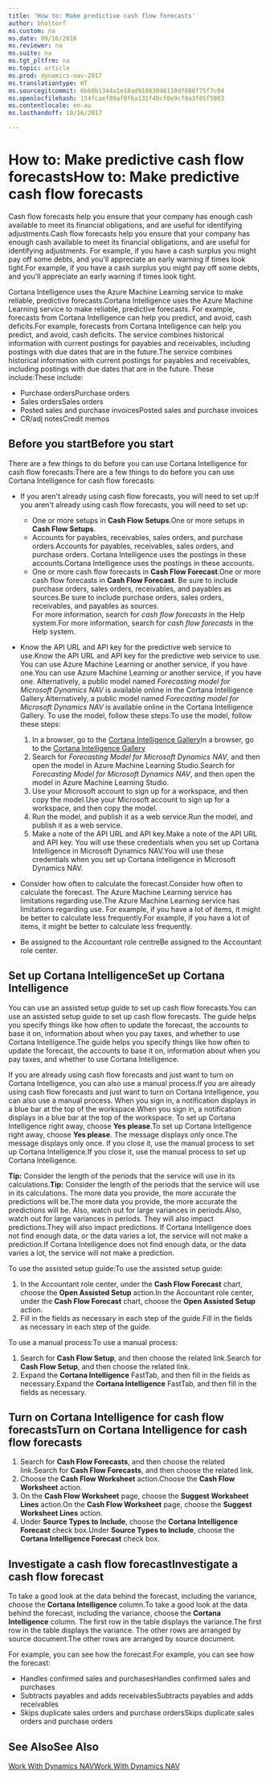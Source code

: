 ```yaml
---
title: 'How to: Make predictive cash flow forecasts'
author: bholtorf
ms.custom: na
ms.date: 09/16/2016
ms.reviewer: na
ms.suite: na
ms.tgt_pltfrm: na
ms.topic: article
ms.prod: dynamics-nav-2017
ms.translationtype: HT
ms.sourcegitcommit: 6b60b1344a1e18ad91863046110df880f75f7c04
ms.openlocfilehash: 154fcaef89af0f6a131f4bcf0e9cf9a3f85f5903
ms.contentlocale: en-au
ms.lasthandoff: 10/16/2017

---
```


# <a name="how-to-make-predictive-cash-flow-forecasts"></a><span data-ttu-id="d6259-102">How to: Make predictive cash flow forecasts</span><span class="sxs-lookup"><span data-stu-id="d6259-102">How to: Make predictive cash flow forecasts</span></span>
<span data-ttu-id="d6259-103">Cash flow forecasts help you ensure that your company has enough cash available to meet its financial obligations, and are useful for identifying adjustments.</span><span class="sxs-lookup"><span data-stu-id="d6259-103">Cash flow forecasts help you ensure that your company has enough cash available to meet its financial obligations, and are useful for identifying adjustments.</span></span> <span data-ttu-id="d6259-104">For example, if you have a cash surplus you might pay off some debts, and you'll appreciate an early warning if times look tight.</span><span class="sxs-lookup"><span data-stu-id="d6259-104">For example, if you have a cash surplus you might pay off some debts, and you'll appreciate an early warning if times look tight.</span></span> 

<span data-ttu-id="d6259-105">Cortana Intelligence uses the Azure Machine Learning service to make reliable, predictive forecasts.</span><span class="sxs-lookup"><span data-stu-id="d6259-105">Cortana Intelligence uses the Azure Machine Learning service to make reliable, predictive forecasts.</span></span> <span data-ttu-id="d6259-106">For example, forecasts from Cortana Intelligence can help you predict, and avoid, cash deficits.</span><span class="sxs-lookup"><span data-stu-id="d6259-106">For example, forecasts from Cortana Intelligence can help you predict, and avoid, cash deficits.</span></span> <span data-ttu-id="d6259-107">The service combines historical information with current postings for payables and receivables, including postings with due dates that are in the future.</span><span class="sxs-lookup"><span data-stu-id="d6259-107">The service combines historical information with current postings for payables and receivables, including postings with due dates that are in the future.</span></span> <span data-ttu-id="d6259-108">These include:</span><span class="sxs-lookup"><span data-stu-id="d6259-108">These include:</span></span>
* <span data-ttu-id="d6259-109">Purchase orders</span><span class="sxs-lookup"><span data-stu-id="d6259-109">Purchase orders</span></span>
* <span data-ttu-id="d6259-110">Sales orders</span><span class="sxs-lookup"><span data-stu-id="d6259-110">Sales orders</span></span>
* <span data-ttu-id="d6259-111">Posted sales and purchase invoices</span><span class="sxs-lookup"><span data-stu-id="d6259-111">Posted sales and purchase invoices</span></span>
* <span data-ttu-id="d6259-112">CR/adj notes</span><span class="sxs-lookup"><span data-stu-id="d6259-112">Credit memos</span></span>

## <a name="before-you-start"></a><span data-ttu-id="d6259-113">Before you start</span><span class="sxs-lookup"><span data-stu-id="d6259-113">Before you start</span></span>  
<span data-ttu-id="d6259-114">There are a few things to do before you can use Cortana Intelligence for cash flow forecasts:</span><span class="sxs-lookup"><span data-stu-id="d6259-114">There are a few things to do before you can use Cortana Intelligence for cash flow forecasts:</span></span> 
* <span data-ttu-id="d6259-115">If you aren't already using cash flow forecasts, you will need to set up:</span><span class="sxs-lookup"><span data-stu-id="d6259-115">If you aren't already using cash flow forecasts, you will need to set up:</span></span>
    * <span data-ttu-id="d6259-116">One or more setups in **Cash Flow Setups**.</span><span class="sxs-lookup"><span data-stu-id="d6259-116">One or more setups in **Cash Flow Setups**.</span></span> 
    * <span data-ttu-id="d6259-117">Accounts for payables, receivables, sales orders, and purchase orders.</span><span class="sxs-lookup"><span data-stu-id="d6259-117">Accounts for payables, receivables, sales orders, and purchase orders.</span></span> <span data-ttu-id="d6259-118">Cortana Intelligence uses the postings in these accounts.</span><span class="sxs-lookup"><span data-stu-id="d6259-118">Cortana Intelligence uses the postings in these accounts.</span></span>
    * <span data-ttu-id="d6259-119">One or more cash flow forecasts in **Cash Flow Forecast**.</span><span class="sxs-lookup"><span data-stu-id="d6259-119">One or more cash flow forecasts in **Cash Flow Forecast**.</span></span> <span data-ttu-id="d6259-120">Be sure to include purchase orders, sales orders, receivables, and payables as sources.</span><span class="sxs-lookup"><span data-stu-id="d6259-120">Be sure to include purchase orders, sales orders, receivables, and payables as sources.</span></span>  
    <span data-ttu-id="d6259-121">For more information, search for _cash flow forecasts_ in the Help system.</span><span class="sxs-lookup"><span data-stu-id="d6259-121">For more information, search for _cash flow forecasts_ in the Help system.</span></span> 
* <span data-ttu-id="d6259-122">Know the API URL and API key for the predictive web service to use.</span><span class="sxs-lookup"><span data-stu-id="d6259-122">Know the API URL and API key for the predictive web service to use.</span></span>  
    <span data-ttu-id="d6259-123">You can use Azure Machine Learning or another service, if you have one.</span><span class="sxs-lookup"><span data-stu-id="d6259-123">You can use Azure Machine Learning or another service, if you have one.</span></span> <span data-ttu-id="d6259-124">Alternatively, a public model named _Forecasting model for Microsoft Dynamics NAV_ is available online in the Cortana Intelligence Gallery.</span><span class="sxs-lookup"><span data-stu-id="d6259-124">Alternatively, a public model named _Forecasting model for Microsoft Dynamics NAV_ is available online in the Cortana Intelligence Gallery.</span></span> <span data-ttu-id="d6259-125">To use the model, follow these steps:</span><span class="sxs-lookup"><span data-stu-id="d6259-125">To use the model, follow these steps:</span></span>

    1. <span data-ttu-id="d6259-126">In a browser, go to the [Cortana Intelligence Gallery](https://go.microsoft.com/fwlink/?linkid=828352)</span><span class="sxs-lookup"><span data-stu-id="d6259-126">In a browser, go to the [Cortana Intelligence Gallery](https://go.microsoft.com/fwlink/?linkid=828352)</span></span>
    2. <span data-ttu-id="d6259-127">Search for _Forecasting Model for Microsoft Dynamics NAV_, and then open the model in Azure Machine Learning Studio.</span><span class="sxs-lookup"><span data-stu-id="d6259-127">Search for _Forecasting Model for Microsoft Dynamics NAV_, and then open the model in Azure Machine Learning Studio.</span></span>
    3. <span data-ttu-id="d6259-128">Use your Microsoft account to sign up for a workspace, and then copy the model.</span><span class="sxs-lookup"><span data-stu-id="d6259-128">Use your Microsoft account to sign up for a workspace, and then copy the model.</span></span>
    4. <span data-ttu-id="d6259-129">Run the model, and publish it as a web service.</span><span class="sxs-lookup"><span data-stu-id="d6259-129">Run the model, and publish it as a web service.</span></span>
    5. <span data-ttu-id="d6259-130">Make a note of the API URL and API key.</span><span class="sxs-lookup"><span data-stu-id="d6259-130">Make a note of the API URL and API key.</span></span> <span data-ttu-id="d6259-131">You will use these credentials when you set up Cortana Intelligence in Microsoft Dynamics NAV.</span><span class="sxs-lookup"><span data-stu-id="d6259-131">You will use these credentials when you set up Cortana Intelligence in Microsoft Dynamics NAV.</span></span>  

* <span data-ttu-id="d6259-132">Consider how often to calculate the forecast.</span><span class="sxs-lookup"><span data-stu-id="d6259-132">Consider how often to calculate the forecast.</span></span> <span data-ttu-id="d6259-133">The Azure Machine Learning service has limitations regarding use.</span><span class="sxs-lookup"><span data-stu-id="d6259-133">The Azure Machine Learning service has limitations regarding use.</span></span> <span data-ttu-id="d6259-134">For example, if you have a lot of items, it might be better to calculate less frequently.</span><span class="sxs-lookup"><span data-stu-id="d6259-134">For example, if you have a lot of items, it might be better to calculate less frequently.</span></span> 
* <span data-ttu-id="d6259-135">Be assigned to the Accountant role centre</span><span class="sxs-lookup"><span data-stu-id="d6259-135">Be assigned to the Accountant role center.</span></span> 

## <a name="set-up-cortana-intelligence"></a><span data-ttu-id="d6259-136">Set up Cortana Intelligence</span><span class="sxs-lookup"><span data-stu-id="d6259-136">Set up Cortana Intelligence</span></span>
<span data-ttu-id="d6259-137">You can use an assisted setup guide to set up cash flow forecasts.</span><span class="sxs-lookup"><span data-stu-id="d6259-137">You can use an assisted setup guide to set up cash flow forecasts.</span></span> <span data-ttu-id="d6259-138">The guide helps you specify things like how often to update the forecast, the accounts to base it on, information about when you pay taxes, and whether to use Cortana Intelligence.</span><span class="sxs-lookup"><span data-stu-id="d6259-138">The guide helps you specify things like how often to update the forecast, the accounts to base it on, information about when you pay taxes, and whether to use Cortana Intelligence.</span></span>  

<span data-ttu-id="d6259-139">If you are already using cash flow forecasts and just want to turn on Cortana Intelligence, you can also use a manual process.</span><span class="sxs-lookup"><span data-stu-id="d6259-139">If you are already using cash flow forecasts and just want to turn on Cortana Intelligence, you can also use a manual process.</span></span> <span data-ttu-id="d6259-140">When you sign in, a notification displays in a blue bar at the top of the workspace.</span><span class="sxs-lookup"><span data-stu-id="d6259-140">When you sign in, a notification displays in a blue bar at the top of the workspace.</span></span> <span data-ttu-id="d6259-141">To set up Cortana Intelligence right away, choose **Yes please**.</span><span class="sxs-lookup"><span data-stu-id="d6259-141">To set up Cortana Intelligence right away, choose **Yes please**.</span></span> <span data-ttu-id="d6259-142">The message displays only once.</span><span class="sxs-lookup"><span data-stu-id="d6259-142">The message displays only once.</span></span> <span data-ttu-id="d6259-143">If you close it, use the manual process to set up Cortana Intelligence.</span><span class="sxs-lookup"><span data-stu-id="d6259-143">If you close it, use the manual process to set up Cortana Intelligence.</span></span>  

<span data-ttu-id="d6259-144">**Tip:** Consider the length of the periods that the service will use in its calculations.</span><span class="sxs-lookup"><span data-stu-id="d6259-144">**Tip:** Consider the length of the periods that the service will use in its calculations.</span></span> <span data-ttu-id="d6259-145">The more data you provide, the more accurate the predictions will be.</span><span class="sxs-lookup"><span data-stu-id="d6259-145">The more data you provide, the more accurate the predictions will be.</span></span> <span data-ttu-id="d6259-146">Also, watch out for large variances in periods.</span><span class="sxs-lookup"><span data-stu-id="d6259-146">Also, watch out for large variances in periods.</span></span> <span data-ttu-id="d6259-147">They will also impact predictions.</span><span class="sxs-lookup"><span data-stu-id="d6259-147">They will also impact predictions.</span></span> <span data-ttu-id="d6259-148">If Cortana Intelligence does not find enough data, or the data varies a lot, the service will not make a prediction.</span><span class="sxs-lookup"><span data-stu-id="d6259-148">If Cortana Intelligence does not find enough data, or the data varies a lot, the service will not make a prediction.</span></span> 

<span data-ttu-id="d6259-149">To use the assisted setup guide:</span><span class="sxs-lookup"><span data-stu-id="d6259-149">To use the assisted setup guide:</span></span>
1. <span data-ttu-id="d6259-150">In the Accountant role center, under the **Cash Flow Forecast** chart, choose the **Open Assisted Setup** action.</span><span class="sxs-lookup"><span data-stu-id="d6259-150">In the Accountant role center, under the **Cash Flow Forecast** chart, choose the **Open Assisted Setup** action.</span></span>
2. <span data-ttu-id="d6259-151">Fill in the fields as necessary in each step of the guide.</span><span class="sxs-lookup"><span data-stu-id="d6259-151">Fill in the fields as necessary in each step of the guide.</span></span>

<span data-ttu-id="d6259-152">To use a manual process:</span><span class="sxs-lookup"><span data-stu-id="d6259-152">To use a manual process:</span></span>
1. <span data-ttu-id="d6259-153">Search for **Cash Flow Setup**, and then choose the related link.</span><span class="sxs-lookup"><span data-stu-id="d6259-153">Search for **Cash Flow Setup**, and then choose the related link.</span></span>
2. <span data-ttu-id="d6259-154">Expand the **Cortana Intelligence** FastTab, and then fill in the fields as necessary.</span><span class="sxs-lookup"><span data-stu-id="d6259-154">Expand the **Cortana Intelligence** FastTab, and then fill in the fields as necessary.</span></span>

## <a name="turn-on-cortana-intelligence-for-cash-flow-forecasts"></a><span data-ttu-id="d6259-155">Turn on Cortana Intelligence for cash flow forecasts</span><span class="sxs-lookup"><span data-stu-id="d6259-155">Turn on Cortana Intelligence for cash flow forecasts</span></span>
1. <span data-ttu-id="d6259-156">Search for **Cash Flow Forecasts**, and then choose the related link.</span><span class="sxs-lookup"><span data-stu-id="d6259-156">Search for **Cash Flow Forecasts**, and then choose the related link.</span></span>
2. <span data-ttu-id="d6259-157">Choose the **Cash Flow Worksheet** action.</span><span class="sxs-lookup"><span data-stu-id="d6259-157">Choose the **Cash Flow Worksheet** action.</span></span>
3. <span data-ttu-id="d6259-158">On the **Cash Flow Worksheet** page, choose the **Suggest Worksheet Lines** action.</span><span class="sxs-lookup"><span data-stu-id="d6259-158">On the **Cash Flow Worksheet** page, choose the **Suggest Worksheet Lines** action.</span></span>  
4. <span data-ttu-id="d6259-159">Under **Source Types to Include**, choose the **Cortana Intelligence Forecast** check box.</span><span class="sxs-lookup"><span data-stu-id="d6259-159">Under **Source Types to Include**, choose the **Cortana Intelligence Forecast** check box.</span></span>

## <a name="investigate-a-cash-flow-forecast"></a><span data-ttu-id="d6259-160">Investigate a cash flow forecast</span><span class="sxs-lookup"><span data-stu-id="d6259-160">Investigate a cash flow forecast</span></span>
<span data-ttu-id="d6259-161">To take a good look at the data behind the forecast, including the variance, choose the **Cortana Intelligence** column.</span><span class="sxs-lookup"><span data-stu-id="d6259-161">To take a good look at the data behind the forecast, including the variance, choose the **Cortana Intelligence** column.</span></span> <span data-ttu-id="d6259-162">The first row in the table displays the variance.</span><span class="sxs-lookup"><span data-stu-id="d6259-162">The first row in the table displays the variance.</span></span> <span data-ttu-id="d6259-163">The other rows are arranged by source document.</span><span class="sxs-lookup"><span data-stu-id="d6259-163">The other rows are arranged by source document.</span></span>  

<span data-ttu-id="d6259-164">For example, you can see how the forecast:</span><span class="sxs-lookup"><span data-stu-id="d6259-164">For example, you can see how the forecast:</span></span>    
* <span data-ttu-id="d6259-165">Handles confirmed sales and purchases</span><span class="sxs-lookup"><span data-stu-id="d6259-165">Handles confirmed sales and purchases</span></span> 
* <span data-ttu-id="d6259-166">Subtracts payables and adds receivables</span><span class="sxs-lookup"><span data-stu-id="d6259-166">Subtracts payables and adds receivables</span></span>
* <span data-ttu-id="d6259-167">Skips duplicate sales orders and purchase orders</span><span class="sxs-lookup"><span data-stu-id="d6259-167">Skips duplicate sales orders and purchase orders</span></span>

## <a name="see-also"></a><span data-ttu-id="d6259-168">See Also</span><span class="sxs-lookup"><span data-stu-id="d6259-168">See Also</span></span>  
[<span data-ttu-id="d6259-169">Work With Dynamics NAV</span><span class="sxs-lookup"><span data-stu-id="d6259-169">Work With Dynamics NAV</span></span>](ui-work-product.md)

